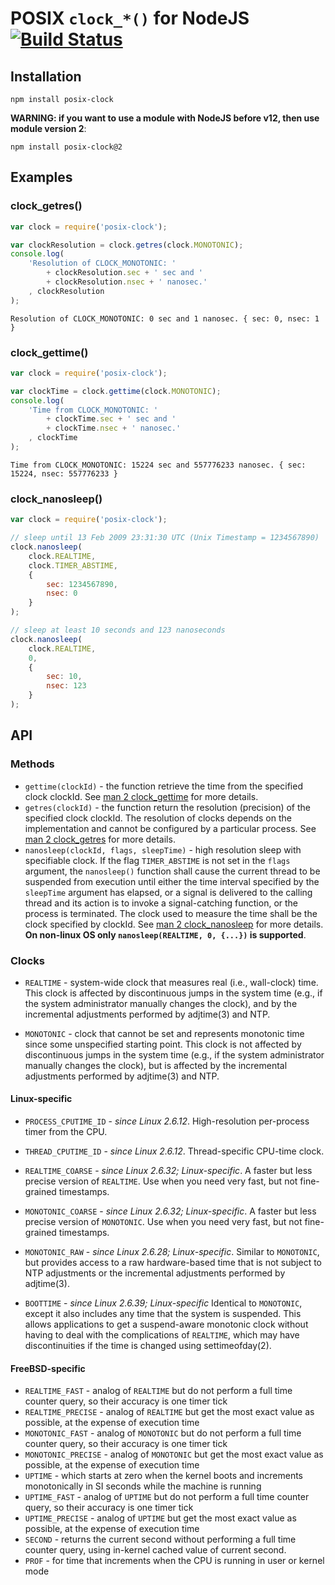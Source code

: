 # POSIX `clock_*()` for NodeJS [![Build Status](https://secure.travis-ci.org/avz/node-posix-clock.png?branch=master)](http://travis-ci.org/avz/node-posix-clock)

## Installation
```
npm install posix-clock
```

__WARNING: if you want to use a module with NodeJS before v12, then use module version 2__:
```
npm install posix-clock@2
```

## Examples
### clock_getres()
```javascript
var clock = require('posix-clock');

var clockResolution = clock.getres(clock.MONOTONIC);
console.log(
	'Resolution of CLOCK_MONOTONIC: '
		+ clockResolution.sec + ' sec and '
		+ clockResolution.nsec + ' nanosec.'
	, clockResolution
);
```

```
Resolution of CLOCK_MONOTONIC: 0 sec and 1 nanosec. { sec: 0, nsec: 1 }
```

### clock_gettime()
```javascript
var clock = require('posix-clock');

var clockTime = clock.gettime(clock.MONOTONIC);
console.log(
	'Time from CLOCK_MONOTONIC: '
		+ clockTime.sec + ' sec and '
		+ clockTime.nsec + ' nanosec.'
	, clockTime
);
```

```
Time from CLOCK_MONOTONIC: 15224 sec and 557776233 nanosec. { sec: 15224, nsec: 557776233 }
```

### clock_nanosleep()
```javascript
var clock = require('posix-clock');

// sleep until 13 Feb 2009 23:31:30 UTC (Unix Timestamp = 1234567890)
clock.nanosleep(
	clock.REALTIME,
	clock.TIMER_ABSTIME,
	{
		sec: 1234567890,
		nsec: 0
	}
);

// sleep at least 10 seconds and 123 nanoseconds
clock.nanosleep(
	clock.REALTIME,
	0,
	{
		sec: 10,
		nsec: 123
	}
);
```

## API

### Methods

 * `gettime(clockId)` - the function retrieve the time from the specified clock clockId.
See [man 2 clock_gettime](http://man7.org/linux/man-pages/man2/clock_gettime.2.html) for more details.
 * `getres(clockId)` - the function return the resolution (precision) of the
specified clock clockId. The resolution of clocks depends on the implementation and cannot be
configured by a particular process.
See [man 2 clock_getres](http://man7.org/linux/man-pages/man2/clock_getres.2.html) for more details.
 * `nanosleep(clockId, flags, sleepTime)` - high resolution sleep with specifiable clock.
If the flag `TIMER_ABSTIME` is not set in the `flags` argument, the `nanosleep()`
function shall cause the current thread to be suspended from execution until
either the time interval specified by the `sleepTime` argument has elapsed,
or a signal is delivered to the calling thread and its action is to invoke a
signal-catching function, or the process is terminated.
The clock used to measure the time shall be the clock specified by clockId.
See [man 2 clock_nanosleep](http://man7.org/linux/man-pages/man2/clock_nanosleep.2.html) for more details.
**On non-linux OS only `nanosleep(REALTIME, 0, {...})` is supported**.

### Clocks

 * `REALTIME` - system-wide clock that measures real (i.e., wall-clock) time.
This clock is affected by discontinuous jumps in
the system time (e.g., if the system administrator
manually changes the clock), and by the incremental adjustments
performed by adjtime(3) and NTP.

 * `MONOTONIC` - clock that cannot be set and represents monotonic time since some
unspecified starting point. This clock is not affected by discontinuous
jumps in the system time (e.g., if the system administrator
manually changes the clock), but is affected by the incremental adjustments
performed by adjtime(3) and NTP.

#### Linux-specific

 * `PROCESS_CPUTIME_ID` - *since Linux 2.6.12*.
High-resolution per-process timer from the CPU.

 * `THREAD_CPUTIME_ID` - *since Linux 2.6.12*.
Thread-specific CPU-time clock.

 * `REALTIME_COARSE` - *since Linux 2.6.32; Linux-specific*.
A faster but less precise version of `REALTIME`.
Use when you need very fast, but not fine-grained timestamps.

 * `MONOTONIC_COARSE` - *since Linux 2.6.32; Linux-specific*.
A faster but less precise version of `MONOTONIC`.
Use when you need very fast, but not fine-grained timestamps.

 * `MONOTONIC_RAW` - *since Linux 2.6.28; Linux-specific*.
Similar to `MONOTONIC`, but provides access to a raw hardware-based time
that is not subject to NTP adjustments or the incremental adjustments
performed by adjtime(3).

 * `BOOTTIME` - *since Linux 2.6.39; Linux-specific*
Identical to `MONOTONIC`, except it also includes
any time that the system is suspended.  This allows applications to get
a suspend-aware monotonic clock without having to deal with
the complications of `REALTIME`, which may have discontinuities
if the time is changed using settimeofday(2).

#### FreeBSD-specific

 * `REALTIME_FAST` - analog of `REALTIME` but do not perform a full time
counter query, so their accuracy is one timer tick
 * `REALTIME_PRECISE` - analog of `REALTIME` but get the most exact value
as possible, at the expense of execution time
 * `MONOTONIC_FAST` - analog of `MONOTONIC` but do not perform a full time
counter query, so their accuracy is one timer tick
 * `MONOTONIC_PRECISE` - analog of `MONOTONIC` but get the most exact value
as possible, at the expense of execution time
 * `UPTIME` - which starts at zero when the kernel boots and increments
monotonically in SI seconds while the machine is running
 * `UPTIME_FAST` - analog of `UPTIME` but do not perform a full time
counter query, so their accuracy is one timer tick
 * `UPTIME_PRECISE` - analog of `UPTIME` but get the most exact value
as possible, at the expense of execution time
 * `SECOND` - returns the current second without performing a full
time counter query, using in-kernel cached value of current second.
 * `PROF` - for time that increments when the CPU is running in user or kernel mode
